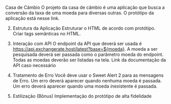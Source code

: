 Casa de Câmbio
O projeto da casa de câmbio é uma aplicação que busca a conversão da taxa de uma moeda para diversas outras. O protótipo da aplicação está nesse link.

<!-- Requisitos
1. Ambiente do Projeto
 Criar um repositório do zero ou fazer um fork desse repositório (fique à vontade para fazer PRs quando terminar o desenvolvimento).
 Iniciar projeto com NPM.
 Estruturar o projeto para usar ESModules (usar type como module no package.json e nas tags script).
 Instalar Vite como Dev Tool e npm run dev. OK. -->
2. Estrutura da Aplicação
 Estruturar o HTML de acordo com protótipo.
 Criar tags semânticas no HTML.
3. Interação com API
 O endpoint da API que deverá ser usada é https://api.exchangerate.host/latest?base=${moeda}.
 A moeda a ser pesquisada deverá ser passada como o parâmetro moeda do endpoint.
 Todas as moedas deverão ser listadas na tela.
Link da documentação da API caso necessário

4. Tratamento de Erro
 Você deve usar o Sweet Alert 2 para as mensagens de Erro.
 Um erro deverá aparecer quando nenhuma moeda é passada.
 Um erro deverá aparecer quando uma moeda inexistente é passada.
5. Estilização (Bônus)
 Implementação do protótipo de alta fidelidade

 